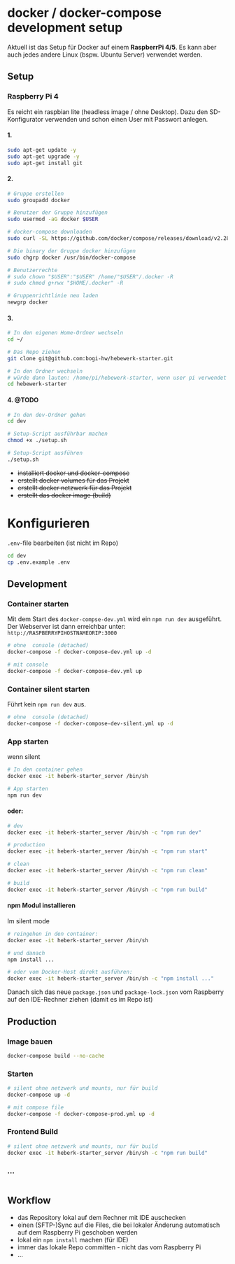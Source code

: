 # docker / docker-compose development setup

Aktuell ist das Setup für Docker auf einem **RaspberrPi 4/5**. Es kann aber auch jedes andere Linux (bspw. Ubuntu Server) verwendet werden.

## Setup
### Raspberry Pi 4
 
Es reicht ein raspbian lite (headless image / ohne Desktop). Dazu den SD-Konfigurator verwenden und schon einen User mit Passwort anlegen.  

#### 1.
```bash
sudo apt-get update -y
sudo apt-get upgrade -y
sudo apt-get install git
```

#### 2.

```bash
# Gruppe erstellen 
sudo groupadd docker

# Benutzer der Gruppe hinzufügen
sudo usermod -aG docker $USER  

# docker-compose downloaden
sudo curl -SL https://github.com/docker/compose/releases/download/v2.28.1/docker-compose-linux-x86_64 -o /usr/bin/docker-compose

# Die binary der Gruppe docker hinzufügen
sudo chgrp docker /usr/bin/docker-compose

# Benutzerrechte
# sudo chown "$USER":"$USER" /home/"$USER"/.docker -R
# sudo chmod g+rwx "$HOME/.docker" -R

# Gruppenrichtlinie neu laden
newgrp docker
```

#### 3.
```bash
# In den eigenen Home-Ordner wechseln
cd ~/

# Das Repo ziehen
git clone git@github.com:bogi-hw/hebewerk-starter.git

# In den Ordner wechseln
# würde dann lauten: /home/pi/hebewerk-starter, wenn user pi verwendet wird
cd hebewerk-starter 
```

#### 4. @TODO

```bash
# In den dev-Ordner gehen
cd dev

# Setup-Script ausführbar machen 
chmod +x ./setup.sh

# Setup-Script ausführen
./setup.sh
```

- ~~installiert docker und docker-compose~~
- ~~erstellt docker volumes für das Projekt~~
- ~~erstellt docker netzwerk für das Projekt~~
- ~~erstellt das docker image (build)~~

# Konfigurieren
`.env`-file bearbeiten (ist nicht im Repo)

```bash
cd dev
cp .env.example .env
```

## Development

### Container starten

Mit dem Start des `docker-compse-dev.yml` wird ein `npm run dev` ausgeführt.  
Der Webserver ist dann erreichbar unter: `http://RASPBERRYPIHOSTNAMEORIP:3000`

```bash
# ohne  console (detached)
docker-compose -f docker-compose-dev.yml up -d

# mit console
docker-compose -f docker-compose-dev.yml up
```

### Container silent starten
Führt kein `npm run dev` aus.
```bash
# ohne  console (detached)
docker-compose -f docker-compose-dev-silent.yml up -d
```

### App starten
wenn silent
```bash
# In den container gehen
docker exec -it heberk-starter_server /bin/sh 

# App starten
npm run dev
```
#### oder:

```bash
# dev
docker exec -it heberk-starter_server /bin/sh -c "npm run dev"

# production
docker exec -it heberk-starter_server /bin/sh -c "npm run start"

# clean
docker exec -it heberk-starter_server /bin/sh -c "npm run clean"

# build
docker exec -it heberk-starter_server /bin/sh -c "npm run build"
```

#### npm Modul installieren
Im silent mode
```bash
# reingehen in den container:
docker exec -it heberk-starter_server /bin/sh

# und danach
npm install ...

# oder vom Docker-Host direkt ausführen:
docker exec -it heberk-starter_server /bin/sh -c "npm install ..."
```

Danach sich das neue `package.json` und `package-lock.json` vom Raspberry auf den IDE-Rechner ziehen (damit es im Repo ist)

## Production
### Image bauen
```bash
docker-compose build --no-cache
```

### Starten
```bash
# silent ohne netzwerk und mounts, nur für build
docker-compose up -d

# mit compose file
docker-compose -f docker-compose-prod.yml up -d
````

### Frontend Build
```bash
# silent ohne netzwerk und mounts, nur für build
docker exec -it heberk-starter_server /bin/sh -c "npm run build"
```

### ...
```bash
```


## Workflow
- das Repository lokal auf dem Rechner mit IDE auschecken
- einen (SFTP-)Sync auf die Files, die bei lokaler Änderung automatisch auf dem Raspberry Pi geschoben werden
- lokal ein `npm install` machen (für IDE)
- immer das lokale Repo committen - nicht das vom Raspberry Pi
- ...

